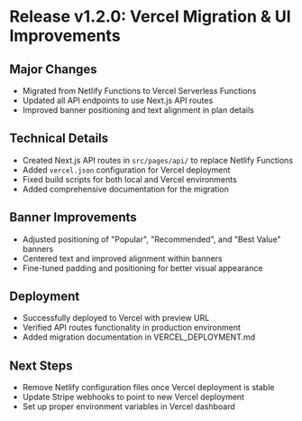 # Release v1.2.0: Vercel Migration & UI Improvements

## Major Changes
- Migrated from Netlify Functions to Vercel Serverless Functions
- Updated all API endpoints to use Next.js API routes
- Improved banner positioning and text alignment in plan details

## Technical Details
- Created Next.js API routes in `src/pages/api/` to replace Netlify Functions
- Added `vercel.json` configuration for Vercel deployment
- Fixed build scripts for both local and Vercel environments
- Added comprehensive documentation for the migration

## Banner Improvements
- Adjusted positioning of "Popular", "Recommended", and "Best Value" banners
- Centered text and improved alignment within banners
- Fine-tuned padding and positioning for better visual appearance

## Deployment
- Successfully deployed to Vercel with preview URL
- Verified API routes functionality in production environment
- Added migration documentation in VERCEL_DEPLOYMENT.md

## Next Steps
- Remove Netlify configuration files once Vercel deployment is stable
- Update Stripe webhooks to point to new Vercel deployment
- Set up proper environment variables in Vercel dashboard 
